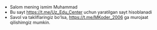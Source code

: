 - Salom mening ismim Muhammad
- Bu sayt https://t.me/Uz_Edu_Center uchun yaratilgan sayt hisoblanadi
- Savol va takliflaringiz boʻlsa, https://t.me/MKoder_2006 ga murojaat qilishimgiz mumkin.

<!---
ProgrammerUzMuhammad/ProgrammerUzMuhammad is a ✨ special ✨ repository because its `README.md` (this file) appears on your GitHub profile.
You can click the Preview link to take a look at your changes.
--->
